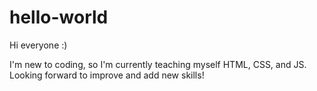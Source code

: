 # hello-world

Hi everyone :)

I'm new to coding, so I'm currently teaching myself HTML, CSS, and JS. Looking forward to improve and add new skills!
